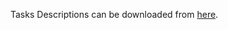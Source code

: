 Tasks Descriptions can be downloaded from [here](https://judge.softuni.org/Contests/Practice/DownloadResource/21458).